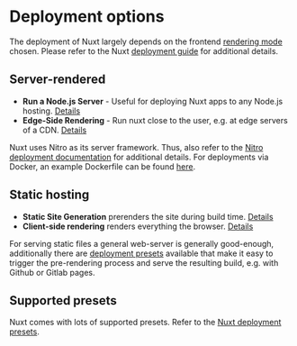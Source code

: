 # Deployment options

The deployment of Nuxt largely depends on the frontend [rendering mode](/nuxt/rendering-modes) chosen. Please refer to the
Nuxt [deployment guide](https://nuxt.com/docs/getting-started/deployment) for additional details.

## Server-rendered

 * **Run a Node.js Server** - Useful for deploying Nuxt apps to any Node.js hosting. [Details](https://nuxt.com/docs/getting-started/deployment#nodejs-server)
 * **Edge-Side Rendering** - Run nuxt close to the user, e.g. at edge servers of a CDN. [Details](https://nuxt.com/docs/guide/concepts/rendering#edge-side-rendering)

Nuxt uses Nitro as its server framework. Thus, also refer to the [Nitro deployment documentation](https://nitro.build/deploy) for additional details.
For deployments via Docker, an example Dockerfile can be found [here](https://nitro.build/deploy/providers/koyeb#using-a-docker-container).


## Static hosting

* **Static Site Generation** prerenders the site during build time. [Details](https://nuxt.com/docs/getting-started/deployment#static-hosting)
* **Client-side rendering** renders everything the browser. [Details](https://nuxt.com/docs/getting-started/deployment#client-side-only-rendering)

For serving static files a general web-server is generally good-enough, additionally there are [deployment presets](https://nuxt.com/deploy) available that make it
easy to trigger the pre-rendering process and serve the resulting build, e.g. with Github or Gitlab pages.

## Supported presets

Nuxt comes with lots of supported presets. Refer to the [Nuxt deployment presets](https://nuxt.com/deploy).

